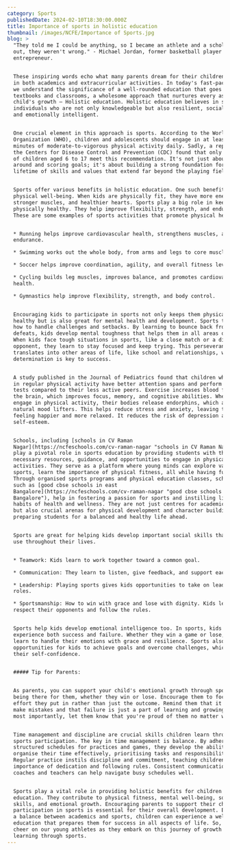 ```yaml
---
category: Sports
publishedDate: 2024-02-10T18:30:00.000Z
title: Importance of sports in holistic education
thumbnail: /images/NCFE/Importance of Sports.jpg
blog: >
  "They told me I could be anything, so I became an athlete and a scholar. Turns
  out, they weren't wrong." - Michael Jordan, former basketball player and
  entrepreneur.


  These inspiring words echo what many parents dream for their children: success
  in both academics and extracurricular activities. In today's fast-paced world,
  we understand the significance of a well-rounded education that goes beyond
  textbooks and classrooms, a wholesome approach that nurtures every aspect of a
  child's growth – Holistic education. Holistic education believes in shaping
  individuals who are not only knowledgeable but also resilient, socially adept,
  and emotionally intelligent.


  One crucial element in this approach is sports. According to the World Health
  Organization (WHO), children and adolescents should engage in at least 60
  minutes of moderate-to-vigorous physical activity daily. Sadly, a report by
  the Centers for Disease Control and Prevention (CDC) found that only about 24%
  of children aged 6 to 17 meet this recommendation. It's not just about running
  around and scoring goals; it's about building a strong foundation for a
  lifetime of skills and values that extend far beyond the playing field.


  Sports offer various benefits in holistic education. One such benefit is
  physical well-being. When kids are physically fit, they have more energy,
  stronger muscles, and healthier hearts. Sports play a big role in keeping kids
  physically healthy. They help improve flexibility, strength, and endurance.
  These are some examples of sports activities that promote physical health.


  * Running helps improve cardiovascular health, strengthens muscles, and boosts
  endurance.

  * Swimming works out the whole body, from arms and legs to core muscles.

  * Soccer helps improve coordination, agility, and overall fitness levels.

  * Cycling builds leg muscles, improves balance, and promotes cardiovascular
  health.

  * Gymnastics help improve flexibility, strength, and body control.


  Encouraging kids to participate in sports not only keeps them physically
  healthy but is also great for mental health and development. Sports teach kids
  how to handle challenges and setbacks. By learning to bounce back from
  defeats, kids develop mental toughness that helps them in all areas of life.
  When kids face tough situations in sports, like a close match or a difficult
  opponent, they learn to stay focused and keep trying. This perseverance
  translates into other areas of life, like school and relationships, where
  determination is key to success.


  A study published in the Journal of Pediatrics found that children who engage
  in regular physical activity have better attention spans and perform better on
  tests compared to their less active peers. Exercise increases blood flow to
  the brain, which improves focus, memory, and cognitive abilities. When kids
  engage in physical activity, their bodies release endorphins, which are
  natural mood lifters. This helps reduce stress and anxiety, leaving them
  feeling happier and more relaxed. It reduces the risk of depression and boosts
  self-esteem.


  Schools, including [schools in CV Raman
  Nagar](https://ncfeschools.com/cv-raman-nagar "schools in CV Raman Nagar"),
  play a pivotal role in sports education by providing students with the
  necessary resources, guidance, and opportunities to engage in physical
  activities. They serve as a platform where young minds can explore various
  sports, learn the importance of physical fitness, all while having fun.
  Through organised sports programs and physical education classes, schools,
  such as [good cbse schools in east
  Bangalore](https://ncfeschools.com/cv-raman-nagar "good cbse schools in east
  Bangalore"), help in fostering a passion for sports and instilling lifelong
  habits of health and wellness. They are not just centres for academic learning
  but also crucial arenas for physical development and character building,
  preparing students for a balanced and healthy life ahead.


  Sports are great for helping kids develop important social skills that they'll
  use throughout their lives.


  * Teamwork: Kids learn to work together toward a common goal.

  * Communication: They learn to listen, give feedback, and support each other.

  * Leadership: Playing sports gives kids opportunities to take on leadership
  roles.

  * Sportsmanship: How to win with grace and lose with dignity. Kids learn to
  respect their opponents and follow the rules.


  Sports help kids develop emotional intelligence too. In sports, kids
  experience both success and failure. Whether they win a game or lose, they
  learn to handle their emotions with grace and resilience. Sports also provide
  opportunities for kids to achieve goals and overcome challenges, which boosts
  their self-confidence.


  ##### Tip for Parents:


  As parents, you can support your child's emotional growth through sports by
  being there for them, whether they win or lose. Encourage them to focus on the
  effort they put in rather than just the outcome. Remind them that it's okay to
  make mistakes and that failure is just a part of learning and growing. And
  most importantly, let them know that you're proud of them no matter what.


  Time management and discipline are crucial skills children learn through
  sports participation. The key in time management is balance. By adhering to
  structured schedules for practices and games, they develop the ability to
  organise their time effectively, prioritising tasks and responsibilities.
  Regular practice instils discipline and commitment, teaching children the
  importance of dedication and following rules. Consistent communication with
  coaches and teachers can help navigate busy schedules well.


  Sports play a vital role in providing holistic benefits for children's
  education. They contribute to physical fitness, mental well-being, social
  skills, and emotional growth. Encouraging parents to support their child's
  participation in sports is essential for their overall development. By finding
  a balance between academics and sports, children can experience a well-rounded
  education that prepares them for success in all aspects of life. So, let's
  cheer on our young athletes as they embark on this journey of growth and
  learning through sports.
---
```


